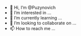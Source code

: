 - 👋 Hi, I’m @Puzynovich
- 👀 I’m interested in ...
- 🌱 I’m currently learning ...
- 💞️ I’m looking to collaborate on ...
- 📫 How to reach me ...

<!---
Puzynovich/Puzynovich is a ✨ special ✨ repository because its `README.md` (this file) appears on your GitHub profile.
You can click the Preview link to take a look at your changes.
--->
